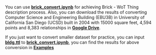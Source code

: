 You can use [**brick_convert.ipynb**](https://github.com/Halleloya/LinkingIoT/blob/main/Relationship-Centric%20IoT/Device_DB/brick_convert.ipynb) for achieving Brick - WoT Thing description process. Also, you can download the results of converting Computer Science and Engineering Building (EBU3B) in University of California San Diego (UCSD) built in 2004 with 15000 square feet, 4,594 points and 8,383 relationships in [**Google Drive**](https://drive.google.com/file/d/1kx9Qvws2LxiycLLepxoUXiyVJ_7BYvyY/view?usp=sharing). 

If you just want to convert smaller dataset for practice, you can input [**bldg.ttl**](https://github.com/Halleloya/LinkingIoT/blob/main/Relationship-Centric%20IoT/Device_DB/bldg.ttl) to [**brick_convert.ipynb**](https://github.com/Halleloya/LinkingIoT/blob/main/Relationship-Centric%20IoT/Device_DB/brick_convert.ipynb), you can find the results for above conversion in [**Examples**](https://github.com/Halleloya/LinkingIoT/tree/main/Relationship-Centric%20IoT/Device_DB/Example_conversion)
